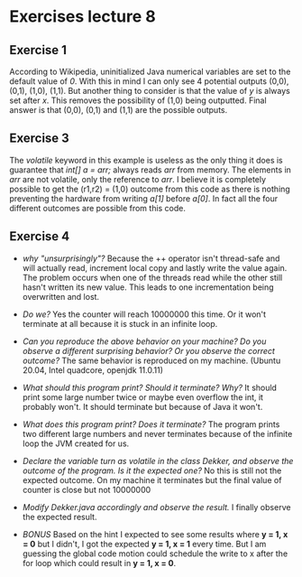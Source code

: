 # Exercises lecture 8

## Exercise 1
According to Wikipedia, uninitialized Java numerical variables are set to the default value of *0*. 
With this in mind I can only see 4 potential outputs (0,0), (0,1), (1,0), (1,1).
But another thing to consider is that the value of *y* is always set after *x*. This removes the possibility of (1,0) being outputted. 
Final answer is that (0,0), (0,1) and (1,1) are the possible outputs. 

## Exercise 3
The *volatile* keyword in this example is useless as the only thing it does is guarantee that *int[] a = arr;* always reads *arr* from memory. 
The elements in *arr* are not volatile, only the reference to *arr*. 
I believe it is completely possible to get the (r1,r2) = (1,0) outcome from this code as there is nothing preventing the hardware from writing *a[1]* before *a[0]*.
In fact all the four different outcomes are possible from this code.
## Exercise 4
- *why "unsurprisingly"?*
Because the ++ operator isn't thread-safe and will actually read, increment local copy and lastly write the value again. The problem occurs when one of the threads read while the other still hasn't written its new value. This leads to one incrementation being overwritten and lost.

- *Do we?*
Yes the counter will reach 10000000 this time. Or it won't terminate at all because it is stuck in an infinite loop.

- *Can you reproduce the above behavior on your machine? Do you observe a different surprising behavior? Or you observe the correct outcome?*
The same behavior is reproduced on my machine. (Ubuntu 20.04, Intel quadcore, openjdk 11.0.11)

- *What should this program print? Should it terminate? Why?*
It should print some large number twice or maybe even overflow the int, it probably won't. It should terminate but because of Java it won't.

- *What does this program print? Does it terminate?*
The program prints two different large numbers and never terminates because of the infinite loop the JVM created for us.

- *Declare the variable turn as volatile in the class Dekker, and observe the outcome of the program. Is it the expected one?*
No this is still not the expected outcome. On my machine it terminates but the final value of counter is close but not 10000000 

- *Modify Dekker.java accordingly and observe the result.*
I finally observe the expected result.

- *BONUS*
Based on the hint I expected to see some results where **y = 1, x = 0** but I didn't, I got the expected **y = 1, x = 1** every time. 
But I am guessing the global code motion could schedule the write to x after the for loop which could result in **y = 1, x = 0**.
